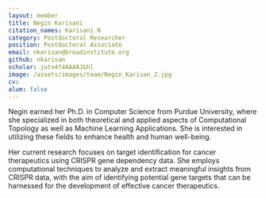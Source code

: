 ```yaml
---
layout: member
title: Negin Karisani
citation_names: Karisani N
category: Postdoctoral Researcher
position: Postdoctoral Associate
email: nkarisan@broadinstitute.org
github: nkarisan
scholar: jutx4f4AAAAJ&hl
image: /assets/images/team/Negin_Karisan_2.jpg
cv:
alum: false
---
```


Negin earned her Ph.D. in Computer Science from Purdue University, where she specialized in both theoretical and applied aspects of Computational Topology as well as Machine Learning Applications. She is interested in utilizing these fields to enhance health and human well-being.


Her current research focuses on target identification for cancer therapeutics using CRISPR gene dependency data. She employs computational techniques to analyze and extract meaningful insights from CRISPR data, with the aim of identifying potential gene targets that can be harnessed for the development of effective cancer therapeutics.
